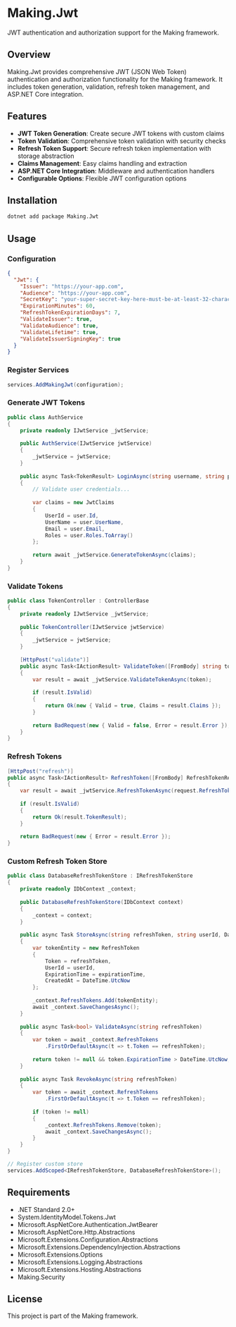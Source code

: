 # Making.Jwt

JWT authentication and authorization support for the Making framework.

## Overview

Making.Jwt provides comprehensive JWT (JSON Web Token) authentication and authorization functionality for the Making framework. It includes token generation, validation, refresh token management, and ASP.NET Core integration.

## Features

- **JWT Token Generation**: Create secure JWT tokens with custom claims
- **Token Validation**: Comprehensive token validation with security checks
- **Refresh Token Support**: Secure refresh token implementation with storage abstraction
- **Claims Management**: Easy claims handling and extraction
- **ASP.NET Core Integration**: Middleware and authentication handlers
- **Configurable Options**: Flexible JWT configuration options

## Installation

```bash
dotnet add package Making.Jwt
```

## Usage

### Configuration

```json
{
  "Jwt": {
    "Issuer": "https://your-app.com",
    "Audience": "https://your-app.com",
    "SecretKey": "your-super-secret-key-here-must-be-at-least-32-characters",
    "ExpirationMinutes": 60,
    "RefreshTokenExpirationDays": 7,
    "ValidateIssuer": true,
    "ValidateAudience": true,
    "ValidateLifetime": true,
    "ValidateIssuerSigningKey": true
  }
}
```

### Register Services

```csharp
services.AddMakingJwt(configuration);
```

### Generate JWT Tokens

```csharp
public class AuthService
{
    private readonly IJwtService _jwtService;
    
    public AuthService(IJwtService jwtService)
    {
        _jwtService = jwtService;
    }
    
    public async Task<TokenResult> LoginAsync(string username, string password)
    {
        // Validate user credentials...
        
        var claims = new JwtClaims
        {
            UserId = user.Id,
            UserName = user.UserName,
            Email = user.Email,
            Roles = user.Roles.ToArray()
        };
        
        return await _jwtService.GenerateTokenAsync(claims);
    }
}
```

### Validate Tokens

```csharp
public class TokenController : ControllerBase
{
    private readonly IJwtService _jwtService;
    
    public TokenController(IJwtService jwtService)
    {
        _jwtService = jwtService;
    }
    
    [HttpPost("validate")]
    public async Task<IActionResult> ValidateToken([FromBody] string token)
    {
        var result = await _jwtService.ValidateTokenAsync(token);
        
        if (result.IsValid)
        {
            return Ok(new { Valid = true, Claims = result.Claims });
        }
        
        return BadRequest(new { Valid = false, Error = result.Error });
    }
}
```

### Refresh Tokens

```csharp
[HttpPost("refresh")]
public async Task<IActionResult> RefreshToken([FromBody] RefreshTokenRequest request)
{
    var result = await _jwtService.RefreshTokenAsync(request.RefreshToken);
    
    if (result.IsValid)
    {
        return Ok(result.TokenResult);
    }
    
    return BadRequest(new { Error = result.Error });
}
```

### Custom Refresh Token Store

```csharp
public class DatabaseRefreshTokenStore : IRefreshTokenStore
{
    private readonly IDbContext _context;
    
    public DatabaseRefreshTokenStore(IDbContext context)
    {
        _context = context;
    }
    
    public async Task StoreAsync(string refreshToken, string userId, DateTime expirationTime)
    {
        var tokenEntity = new RefreshToken
        {
            Token = refreshToken,
            UserId = userId,
            ExpirationTime = expirationTime,
            CreatedAt = DateTime.UtcNow
        };
        
        _context.RefreshTokens.Add(tokenEntity);
        await _context.SaveChangesAsync();
    }
    
    public async Task<bool> ValidateAsync(string refreshToken)
    {
        var token = await _context.RefreshTokens
            .FirstOrDefaultAsync(t => t.Token == refreshToken);
        
        return token != null && token.ExpirationTime > DateTime.UtcNow;
    }
    
    public async Task RevokeAsync(string refreshToken)
    {
        var token = await _context.RefreshTokens
            .FirstOrDefaultAsync(t => t.Token == refreshToken);
        
        if (token != null)
        {
            _context.RefreshTokens.Remove(token);
            await _context.SaveChangesAsync();
        }
    }
}

// Register custom store
services.AddScoped<IRefreshTokenStore, DatabaseRefreshTokenStore>();
```

## Requirements

- .NET Standard 2.0+
- System.IdentityModel.Tokens.Jwt
- Microsoft.AspNetCore.Authentication.JwtBearer
- Microsoft.AspNetCore.Http.Abstractions
- Microsoft.Extensions.Configuration.Abstractions
- Microsoft.Extensions.DependencyInjection.Abstractions
- Microsoft.Extensions.Options
- Microsoft.Extensions.Logging.Abstractions
- Microsoft.Extensions.Hosting.Abstractions
- Making.Security

## License

This project is part of the Making framework.